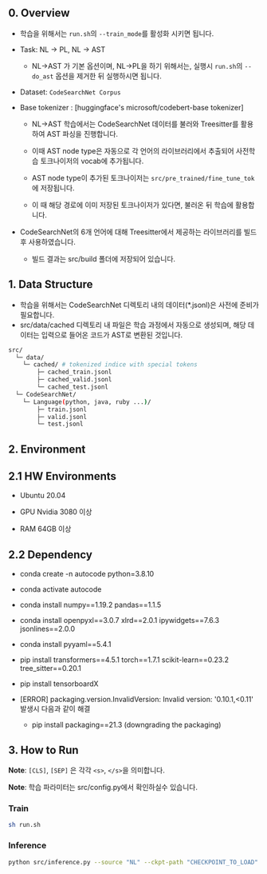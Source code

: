 ## 0. Overview

- 학습을 위해서는 ```run.sh```의 ```--train_mode```를 활성화 시키면 됩니다.

- Task: NL -> PL, NL -> AST

  - NL->AST 가 기본 옵션이며, NL->PL을 하기 위해서는, 실행시 ```run.sh```의 ```--do_ast``` 옵션을 제거한 뒤 실행하시면 됩니다.
  
- Dataset: ```CodeSearchNet Corpus```

- Base tokenizer : [huggingface's microsoft/codebert-base tokenizer]
  
  - NL->AST 학습에서는 CodeSearchNet 데이터를 불러와 Treesitter를 활용하여 AST 파싱을 진행합니다.
   
  - 이때 AST node type은 자동으로 각 언어의 라이브러리에서 추출되어 사전학습 토크나이저의 vocab에 추가됩니다.
  
  - AST node type이 추가된 토크나이저는 ```src/pre_trained/fine_tune_tok```에 저장됩니다.
  
  - 이 때 해당 경로에 이미 저장된 토크나이저가 있다면, 불러온 뒤 학습에 활용합니다.

- CodeSearchNet의 6개 언어에 대해 Treesitter에서 제공하는 라이브러리를 빌드 후 사용하였습니다.

  - 빌드 결과는 src/build 폴더에 저장되어 있습니다.

## 1. Data Structure

- 학습을 위해서는 CodeSearchNet 디렉토리 내의 데이터(*.jsonl)은 사전에 준비가 필요합니다.
- src/data/cached 디렉토리 내 파일은 학습 과정에서 자동으로 생성되며, 해당 데이터는 입력으로 들어온 코드가 AST로 변환된 것입니다.

```sh
src/
  └─ data/
    └─ cached/ # tokenized indice with special tokens
        ├─ cached_train.jsonl
        ├─ cached_valid.jsonl
        └─ cached_test.jsonl
  └─ CodeSearchNet/ 
    └─ Language(python, java, ruby ...)/
        ├─ train.jsonl
        ├─ valid.jsonl
        └─ test.jsonl
```

## 2. Environment

## 2.1 HW Environments

  - Ubuntu 20.04
  
  - GPU Nvidia 3080 이상

  - RAM 64GB 이상


## 2.2 Dependency 

- conda create -n autocode python=3.8.10
- conda activate autocode
- conda install numpy==1.19.2 pandas==1.1.5
- conda install openpyxl==3.0.7 xlrd==2.0.1 ipywidgets==7.6.3 jsonlines==2.0.0
- conda install pyyaml==5.4.1 
- pip install transformers==4.5.1 torch==1.7.1 scikit-learn==0.23.2 tree_sitter==0.20.1
- pip install tensorboardX
- [ERROR] packaging.version.InvalidVersion: Invalid version: '0.10.1,<0.11' 발생시 다음과 같이 해결

  - pip install packaging==21.3 (downgrading the packaging)


## 3. How to Run

**Note**: ```[CLS]```, ```[SEP]``` 은 각각 ```<s>```, ```</s>```을 의미합니다.

**Note**: 학습 파라미터는 src/config.py에서 확인하실수 있습니다.

### Train
```sh
sh run.sh
```

### Inference
```sh
python src/inference.py --source "NL" --ckpt-path "CHECKPOINT_TO_LOAD"
```